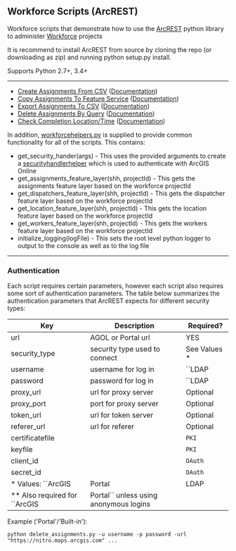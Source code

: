 ## Workforce Scripts (ArcREST)

Workforce scripts that demonstrate how to use the [ArcREST](https://github.com/Esri/ArcREST) python library to administer [Workforce](http://workforce.arcgis.com/) projects

It is recommend to install ArcREST from source by cloning the repo (or downloading as zip) and running python setup.py install.

Supports Python 2.7+, 3.4+

----
 - [Create Assignments From CSV](create_assignments_from_csv.py) ([Documentation](../create_assignments_from_csv_readme.md))
 - [Copy Assignments To Feature Service](copy_assignments_fs.py) ([Documentation](../copy_assignments_fs_readme.md))
 - [Export Assignments To CSV](export_assignments_to_csv.py) ([Documentation](../export_assignments_to_csv_readme.md))
 - [Delete Assignments By Query](delete_assignments_by_query.py) ([Documentation](../delete_assignments_by_query_readme.md))
 - [Check Completion Location/Time](check_completion_location.py) ([Documentation](../check_completion_location.md))

In addition, [workforcehelpers.py](workforcehelpers.py) is supplied to provide common functionality for all of the scripts. This contains:
 - get_security_hander(args) - This uses the provided arguments to create a [securityhandlerhelper](https://github.com/Esri/ArcREST/blob/master/src/arcresthelper/securityhandlerhelper.py) which is used to authenticate with ArcGIS Online
 - get_assignments_feature_layer(shh, projectId) - This gets the assignments feature layer based on the workforce projectId
 - get_dispatchers_feature_layer(shh, projectId) - This gets the dispatcher feature layer based on the workforce projectId
 - get_location_feature_layer(shh, projectId) - This gets the location feature layer based on the workforce projectId
 - get_workers_feature_layer(shh, projectId) - This gets the workers feature layer based on the workforce projectId
 - initialize_logging(logFile) - This sets the root level python logger to output to the console as well as to the log file

----

### Authentication
 
Each script requires certain parameters, however each script also requires some sort of authentication parameters. The table below summarizes the authentication parameters that ArcREST expects for different security types:

|       Key       |          Description          |       Required?         |
------------------|-------------------------------|--------------------------
| url             | AGOL or Portal url            | YES                     |
| security_type   | security type used to connect | See Values *            |
| username        | username for log in           | ``LDAP|NTLM`` **        |
| password        | password for log in           | ``LDAP|NTLM`` **        |
| proxy_url       | url for proxy server          | Optional                |
| proxy_port      | port for proxy server         | Optional                |
| token_url       | url for token server          | Optional                |
| referer_url     | url for referer               | Optional                |
| certificatefile |                               | ``PKI``                 |
| keyfile         |                               | ``PKI``                 |
| client_id       |                               | ``OAuth``               |
| secret_id       |                               | ``OAuth``               |
| \* Values: ``ArcGIS|Portal|LDAP|NTLM|PKI|OAuth`` (defaults to ``Portal``) |
| \*\* Also required for ``ArcGIS|Portal`` unless using anonymous logins    |

Example ('Portal'/'Built-in'):
```
python delete_assignments.py -u username -p password -url "https://nitro.maps.arcgis.com" ...
```
